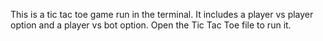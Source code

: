 This is a tic tac toe game run in the terminal. It includes a player vs player option and a player vs bot option. Open the Tic Tac Toe file to run it.
